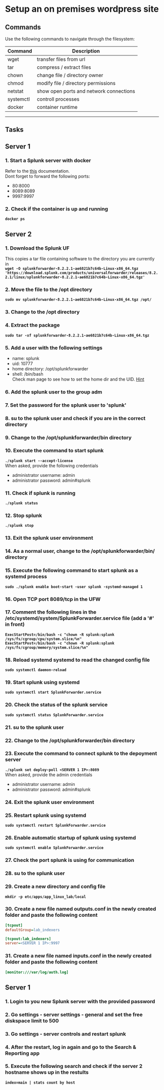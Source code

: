 # Setup an on premises wordpress site
## Commands
Use the following commands to navigate through the filesystem:

| Command | Description |
| --- | --- |
| wget | transfer files from url |
| tar | compress / extract files |
| chown | change file / directory owner |
| chmod | modify file / directory permissions |
| netstat | show open ports and network connections |
| systemctl | controll processes |
| docker | container runtime |
---

## Tasks
## Server 1 ##
### 1. Start a Splunk server with docker
Refer to the [this](https://hub.docker.com/r/splunk/splunk/#documentation) documentation.  
Dont forget to forward the following ports:
* 80:8000
* 8089:8089
* 9997:9997

### 2. Check if the container is up and running
**`docker ps`**  

## Server 2 ##
### 1. Download the Splunk UF
This copies a tar file containing software to the directory you are currently in  
**`wget -O splunkforwarder-8.2.2.1-ae6821b7c64b-Linux-x86_64.tgz 'https://download.splunk.com/products/universalforwarder/releases/8.2.2.1/linux/splunkforwarder-8.2.2.1-ae6821b7c64b-Linux-x86_64.tgz'`**  

### 2. Move the file to the /opt directory
**`sudo mv splunkforwarder-8.2.2.1-ae6821b7c64b-Linux-x86_64.tgz /opt/`**  

### 3. Change to the /opt directory

### 4. Extract the package
**`sudo tar -xf splunkforwarder-8.2.2.1-ae6821b7c64b-Linux-x86_64.tgz`**  

### 5. Add a user with the following settings
* name: splunk
* uid: 10777
* home directory: /opt/splunkforwarder
* shell: /bin/bash  
Check man page to see how to set the home dir and the UID. [Hint](hint-add-user.md#5-add-a-user-with-the-following-settings)

### 6. Add the splunk user to the group adm
### 7. Set the password for the splunk user to 'splunk'
### 8. su to the splunk user and check if you are in the correct directory
### 9. Change to the /opt/splunkforwarder/bin directory
### 10. Execute the command to start splunk
**`./splunk start --accept-license`**  
When asked, provide the following credentials  
* administrator username: admin
* administrator password: admin#splunk

### 11. Check if splunk is running
**`./splunk status`**  

### 12. Stop splunk
**`./splunk stop`**

### 13. Exit the splunk user environment
### 14. As a normal user, change to the /opt/splunkforwarder/bin/ directory

### 15. Execute the following command to start splunk as a systemd process
**`sudo ./splunk enable boot-start -user splunk -systemd-managed 1`**

### 16. Open TCP port 8089/tcp in the UFW

### 17. Comment the following lines in the /etc/systemd/system/SplunkForwarder.service file (add a '#' in front)
**`ExecStartPost=/bin/bash -c "chown -R splunk:splunk /sys/fs/cgroup/cpu/system.slice/%n"`**  
**`ExecStartPost=/bin/bash -c "chown -R splunk:splunk /sys/fs/cgroup/memory/system.slice/%n"`**

### 18. Reload systemd systemd to read the changed config file
**`sudo systemctl daemon-reload`**

### 19. Start splunk using systemd
**`sudo systemctl start SplunkForwarder.service`**

### 20. Check the status of the splunk service
**`sudo systemctl status SplunkForwarder.service`**

### 21. su to the splunk user
### 22. Change to the /opt/splunkforwarder/bin directory
### 23. Execute the command to connect splunk to the depoyment server
**`./splunk set deploy-poll <SERVER 1 IP>:8089`**  
When asked, provide the admin credentials  
* administrator username: admin
* administrator password: admin#splunk  

### 24. Exit the splunk user environment
### 25. Restart splunk using systemd
**`sudo systemctl restart SplunkForwarder.service`**

### 26. Enable automatic startup of splunk using systemd
**`sudo systemctl enable SplunkForwarder.service`**

### 27. Check the port splunk is using for communication

### 28. su to the splunk user

### 29. Create a new directory and config file
**`mkdir -p etc/apps/app_linux_lab/local`**

### 30. Create a new file named outputs.conf in the newly created folder and paste the following content
```ini
[tcpout]
defaultGroup=lab_indexers

[tcpout:lab_indexers]
server=<SERVER 1 IP>:9997
```

### 31. Create a new file named inputs.conf in the newly created folder and paste the following content
```ini
[monitor:///var/log/auth.log]
```

## Server 1 ##
### 1. Login to you new Splunk server with the provided password

### 2. Go settings - server settings - general and set the free diskspace limit to 500

### 3. Go settings - server controls and restart splunk

### 4. After the restart, log in again and go to the Search & Reporting app

### 5. Execute the following search and check if the server 2 hostname shows up in the restults
**`index=main | stats count by host`**
